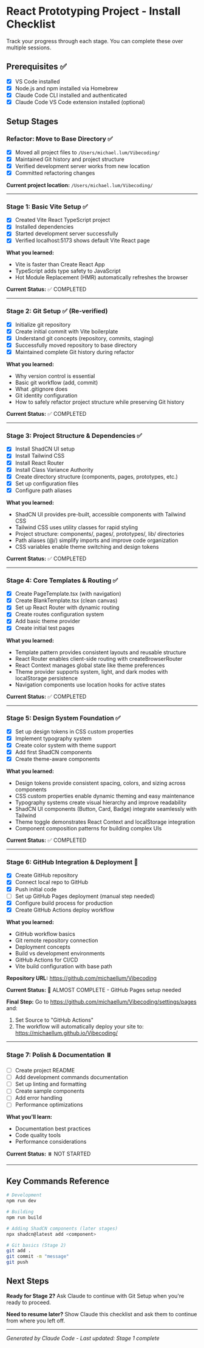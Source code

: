 # React Prototyping Project - Install Checklist

Track your progress through each stage. You can complete these over multiple sessions.

## Prerequisites ✅
- [x] VS Code installed
- [x] Node.js and npm installed via Homebrew
- [x] Claude Code CLI installed and authenticated
- [x] Claude Code VS Code extension installed (optional)

## Setup Stages

### Refactor: Move to Base Directory ✅
- [x] Moved all project files to `/Users/michael.lum/Vibecoding/`
- [x] Maintained Git history and project structure
- [x] Verified development server works from new location
- [x] Committed refactoring changes

**Current project location:** `/Users/michael.lum/Vibecoding/`

---

### Stage 1: Basic Vite Setup ✅
- [x] Created Vite React TypeScript project
- [x] Installed dependencies
- [x] Started development server successfully
- [x] Verified localhost:5173 shows default Vite React page

**What you learned:**
- Vite is faster than Create React App
- TypeScript adds type safety to JavaScript
- Hot Module Replacement (HMR) automatically refreshes the browser

**Current Status:** ✅ COMPLETED

---

### Stage 2: Git Setup ✅ (Re-verified)
- [x] Initialize git repository
- [x] Create initial commit with Vite boilerplate
- [x] Understand git concepts (repository, commits, staging)
- [x] Successfully moved repository to base directory
- [x] Maintained complete Git history during refactor

**What you learned:**
- Why version control is essential
- Basic git workflow (add, commit)
- What .gitignore does
- Git identity configuration
- How to safely refactor project structure while preserving Git history

**Current Status:** ✅ COMPLETED

---

### Stage 3: Project Structure & Dependencies ✅
- [x] Install ShadCN UI setup
- [x] Install Tailwind CSS
- [x] Install React Router
- [x] Install Class Variance Authority
- [x] Create directory structure (components, pages, prototypes, etc.)
- [x] Set up configuration files
- [x] Configure path aliases

**What you learned:**
- ShadCN UI provides pre-built, accessible components with Tailwind CSS
- Tailwind CSS uses utility classes for rapid styling
- Project structure: components/, pages/, prototypes/, lib/ directories
- Path aliases (@/) simplify imports and improve code organization
- CSS variables enable theme switching and design tokens

**Current Status:** ✅ COMPLETED

---

### Stage 4: Core Templates & Routing ✅
- [x] Create PageTemplate.tsx (with navigation)
- [x] Create BlankTemplate.tsx (clean canvas)
- [x] Set up React Router with dynamic routing
- [x] Create routes configuration system
- [x] Add basic theme provider
- [x] Create initial test pages

**What you learned:**
- Template pattern provides consistent layouts and reusable structure
- React Router enables client-side routing with createBrowserRouter
- React Context manages global state like theme preferences
- Theme provider supports system, light, and dark modes with localStorage persistence
- Navigation components use location hooks for active states

**Current Status:** ✅ COMPLETED

---

### Stage 5: Design System Foundation ✅
- [x] Set up design tokens in CSS custom properties
- [x] Implement typography system
- [x] Create color system with theme support
- [x] Add first ShadCN components
- [x] Create theme-aware components

**What you learned:**
- Design tokens provide consistent spacing, colors, and sizing across components
- CSS custom properties enable dynamic theming and easy maintenance
- Typography systems create visual hierarchy and improve readability
- ShadCN UI components (Button, Card, Badge) integrate seamlessly with Tailwind
- Theme toggle demonstrates React Context and localStorage integration
- Component composition patterns for building complex UIs

**Current Status:** ✅ COMPLETED

---

### Stage 6: GitHub Integration & Deployment 🔄
- [x] Create GitHub repository
- [x] Connect local repo to GitHub
- [x] Push initial code
- [ ] Set up GitHub Pages deployment (manual step needed)
- [x] Configure build process for production
- [x] Create GitHub Actions deploy workflow

**What you learned:**
- GitHub workflow basics
- Git remote repository connection
- Deployment concepts
- Build vs development environments
- GitHub Actions for CI/CD
- Vite build configuration with base path

**Repository URL:** https://github.com/michaellum/Vibecoding

**Current Status:** 🔄 ALMOST COMPLETE - GitHub Pages setup needed

**Final Step:** 
Go to https://github.com/michaellum/Vibecoding/settings/pages and:
1. Set Source to "GitHub Actions"
2. The workflow will automatically deploy your site to: https://michaellum.github.io/Vibecoding/

---

### Stage 7: Polish & Documentation ⏸️
- [ ] Create project README
- [ ] Add development commands documentation
- [ ] Set up linting and formatting
- [ ] Create sample components
- [ ] Add error handling
- [ ] Performance optimizations

**What you'll learn:**
- Documentation best practices
- Code quality tools
- Performance considerations

**Current Status:** ⏸️ NOT STARTED

---

## Key Commands Reference

```bash
# Development
npm run dev

# Building
npm run build

# Adding ShadCN components (later stages)
npx shadcn@latest add <component>

# Git basics (Stage 2)
git add .
git commit -m "message"
git push
```

## Next Steps

**Ready for Stage 2?** Ask Claude to continue with Git Setup when you're ready to proceed.

**Need to resume later?** Show Claude this checklist and ask them to continue from where you left off.

---

*Generated by Claude Code - Last updated: Stage 1 complete*